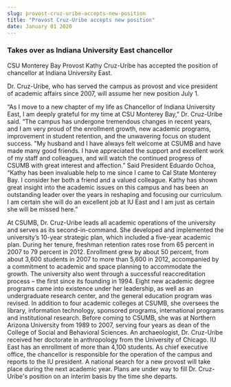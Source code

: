 ```yaml
---
slug: provost-cruz-uribe-accepts-new-position
title: "Provost Cruz-Uribe accepts new position"
date: January 01 2020
---
```


 
<h3>Takes over as Indiana University East chancellor</h3>
<p>
  CSU Monterey Bay Provost Kathy Cruz-Uribe has accepted the position of
  chancellor at Indiana University East.
</p>
<p>
  Dr. Cruz-Uribe, who has served the campus as provost and vice president of
  academic affairs since 2007, will assume her new position July 1.
</p>
<p>
  “As I move to a new chapter of my life as Chancellor of Indiana University
  East, I am deeply grateful for my time at CSU Monterey Bay,” Dr. Cruz-Uribe
  said. “The campus has undergone tremendous changes in recent years, and I am
  very proud of the enrollment growth, new academic programs, improvement in
  student retention, and the unwavering focus on student success. "My husband
  and I have always felt welcome at CSUMB and have made many good friends. I
  have appreciated the support and excellent work of my staff and colleagues,
  and will watch the continued progress of CSUMB with great interest and
  affection.” Said President Eduardo Ochoa, “Kathy has been invaluable help to
  me since I came to Cal State Monterey Bay. I consider her both a friend and a
  valued colleague. Kathy has shown great insight into the academic issues on
  this campus and has been an outstanding leader over the years in reshaping and
  focusing our curriculum. I am certain she will do an excellent job at IU East
  and I am just as certain she will be missed here.”
</p>
<p>
  At CSUMB, Dr. Cruz-Uribe leads all academic operations of the university and
  serves as its second-in-command. She developed and implemented the
  university’s 10-year strategic plan, which included a five-year academic plan.
  During her tenure, freshman retention rates rose from 65 percent in 2007 to 79
  percent in 2012. Enrollment grew by about 50 percent, from about 3,600
  students in 2007 to more than 5,600 in 2012, accompanied by a commitment to
  academic and space planning to accommodate the growth. The university also
  went through a successful reaccreditation process – the first since its
  founding in 1994. Eight new academic degree programs came into existence under
  her leadership, as well as an undergraduate research center, and the general
  education program was revised. In addition to four academic colleges at CSUMB,
  she oversees the library, information technology, sponsored programs,
  international programs and institutional research. Before coming to CSUMB, she
  was at Northern Arizona University from 1989 to 2007, serving four years as
  dean of the College of Social and Behavioral Sciences. An archaeologist, Dr.
  Cruz-Uribe received her doctorate in anthropology from the University of
  Chicago. IU East has an enrollment of more than 4,100 students. As chief
  executive office, the chancellor is responsible for the operation of the
  campus and reports to the IU president. A national search for a new provost
  will take place during the next academic year. Plans are under way to fill Dr.
  Cruz-Uribe's position on an interim basis by the time she departs.
</p>
 
